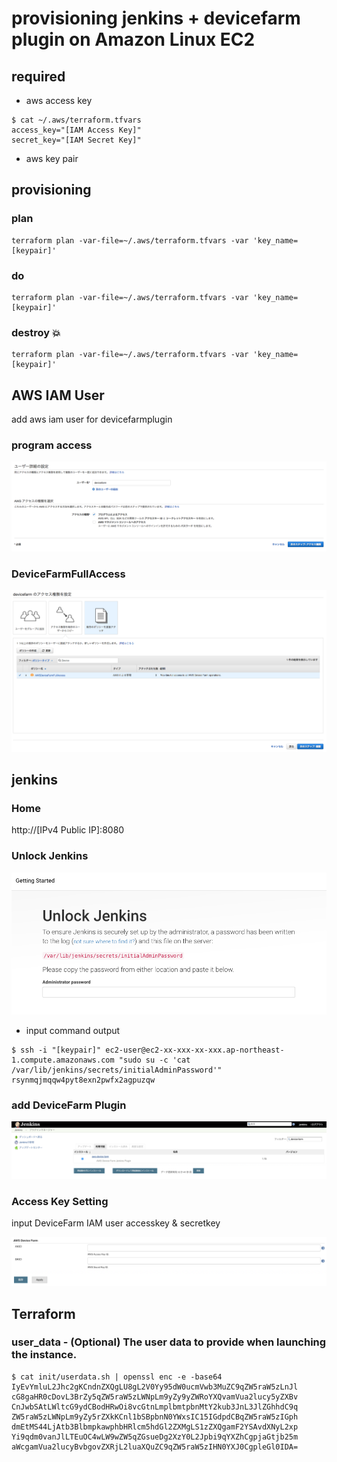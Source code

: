 # provisioning jenkins + devicefarm plugin on Amazon Linux EC2

## required

+ aws access key

```
$ cat ~/.aws/terraform.tfvars
access_key="[IAM Access Key]"
secret_key="[IAM Secret Key]"
```

+ aws key pair

## provisioning

### plan

```
terraform plan -var-file=~/.aws/terraform.tfvars -var 'key_name=[keypair]'
```

### do

```
terraform plan -var-file=~/.aws/terraform.tfvars -var 'key_name=[keypair]'
```

### destroy :boom:

```
terraform plan -var-file=~/.aws/terraform.tfvars -var 'key_name=[keypair]'
```

## AWS IAM User

add aws iam user for devicefarmplugin

### program access

![IAMSetting1](https://raw.githubusercontent.com/Thirosue/devicefarm-sample/master/provisioning/img/iamsetting1.png "")

### DeviceFarmFullAccess

![IAMSetting2](https://raw.githubusercontent.com/Thirosue/devicefarm-sample/master/provisioning/img/iamsetting2.png "")

## jenkins 

### Home
http://[IPv4 Public IP]:8080

### Unlock Jenkins

![Unlock Jenkins](https://raw.githubusercontent.com/Thirosue/devicefarm-sample/master/provisioning/img/jenkins.png "")

+ input command output

```
$ ssh -i "[keypair]" ec2-user@ec2-xx-xxx-xx-xxx.ap-northeast-1.compute.amazonaws.com "sudo su -c 'cat /var/lib/jenkins/secrets/initialAdminPassword'"
rsynmqjmqqw4pyt8exn2pwfx2agpuzqw
```

### add DeviceFarm Plugin

![DeviceFarmPlugin](https://raw.githubusercontent.com/Thirosue/devicefarm-sample/master/provisioning/img/devicefarmplugin.png "")

### Access Key Setting

input DeviceFarm IAM user accesskey & secretkey

![DeviceFarmIAMSetting](https://raw.githubusercontent.com/Thirosue/devicefarm-sample/master/provisioning/img/devicefarmiamsetting.png "")


## Terraform

### user_data - (Optional) The user data to provide when launching the instance.

```
$ cat init/userdata.sh | openssl enc -e -base64
IyEvYmluL2Jhc2gKCndnZXQgLU8gL2V0Yy95dW0ucmVwb3MuZC9qZW5raW5zLnJl
cG8gaHR0cDovL3BrZy5qZW5raW5zLWNpLm9yZy9yZWRoYXQvamVua2lucy5yZXBv
CnJwbSAtLWltcG9ydCBodHRwOi8vcGtnLmplbmtpbnMtY2kub3JnL3JlZGhhdC9q
ZW5raW5zLWNpLm9yZy5rZXkKCnl1bSBpbnN0YWxsIC15IGdpdCBqZW5raW5zIGph
dmEtMS44LjAtb3BlbmpkawphbHRlcm5hdGl2ZXMgLS1zZXQgamF2YSAvdXNyL2xp
Yi9qdm0vanJlLTEuOC4wLW9wZW5qZGsueDg2XzY0L2Jpbi9qYXZhCgpjaGtjb25m
aWcgamVua2lucyBvbgovZXRjL2luaXQuZC9qZW5raW5zIHN0YXJ0CgpleGl0IDA=
```

